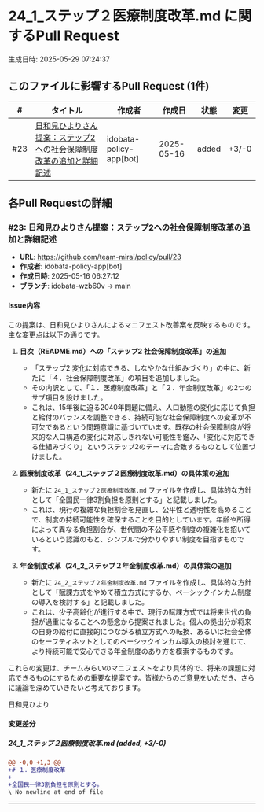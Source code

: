# 24_1_ステップ２医療制度改革.md に関するPull Request

生成日時: 2025-05-29 07:24:37

## このファイルに影響するPull Request (1件)

| # | タイトル | 作成者 | 作成日 | 状態 | 変更 |
|---|---------|--------|--------|------|------|
| #23 | [日和見ひよりさん提案：ステップ2への社会保障制度改革の追加と詳細記述](https://github.com/team-mirai/policy/pull/23) | idobata-policy-app[bot] | 2025-05-16 | added | +3/-0 |

## 各Pull Requestの詳細

### #23: 日和見ひよりさん提案：ステップ2への社会保障制度改革の追加と詳細記述

- **URL**: https://github.com/team-mirai/policy/pull/23
- **作成者**: idobata-policy-app[bot]
- **作成日時**: 2025-05-16 06:27:12
- **ブランチ**: idobata-wzb60v → main

#### Issue内容

この提案は、日和見ひよりさんによるマニフェスト改善案を反映するものです。
主な変更点は以下の通りです。

1.  **目次（README.md）への「ステップ2 社会保障制度改革」の追加**
    *   「ステップ2 変化に対応できる、しなやかな仕組みづくり」の中に、新たに「４．社会保障制度改革」の項目を追加しました。
    *   その内訳として、「１．医療制度改革」と「２．年金制度改革」の2つのサブ項目を設けました。
    *   これは、15年後に迫る2040年問題に備え、人口動態の変化に応じて負担と給付のバランスを調整できる、持続可能な社会保障制度への変革が不可欠であるという問題意識に基づいています。既存の社会保障制度が将来的な人口構造の変化に対応しきれない可能性を鑑み、「変化に対応できる仕組みづくり」というステップ2のテーマに合致するものとして位置づけました。

2.  **医療制度改革（24_1_ステップ２医療制度改革.md）の具体策の追加**
    *   新たに `24_1_ステップ２医療制度改革.md` ファイルを作成し、具体的な方針として「全国民一律3割負担を原則とする」と記載しました。
    *   これは、現行の複雑な負担割合を見直し、公平性と透明性を高めることで、制度の持続可能性を確保することを目的としています。年齢や所得によって異なる負担割合が、世代間の不公平感や制度の複雑化を招いているという認識のもと、シンプルで分かりやすい制度を目指すものです。

3.  **年金制度改革（24_2_ステップ２年金制度改革.md）の具体策の追加**
    *   新たに `24_2_ステップ２年金制度改革.md` ファイルを作成し、具体的な方針として「賦課方式をやめて積立方式にするか、ベーシックインカム制度の導入を検討する」と記載しました。
    *   これは、少子高齢化が進行する中で、現行の賦課方式では将来世代の負担が過重になることへの懸念から提案されました。個人の拠出分が将来の自身の給付に直接的につながる積立方式への転換、あるいは社会全体のセーフティネットとしてのベーシックインカム導入の検討を通じて、より持続可能で安心できる年金制度のあり方を模索するものです。

これらの変更は、チームみらいのマニフェストをより具体的で、将来の課題に対応できるものにするための重要な提案です。皆様からのご意見をいただき、さらに議論を深めていきたいと考えております。

日和見ひより

#### 変更差分

##### 24_1_ステップ２医療制度改革.md (added, +3/-0)

```diff
@@ -0,0 +1,3 @@
+# １．医療制度改革
+
+全国民一律3割負担を原則とする。
\ No newline at end of file
```

---

